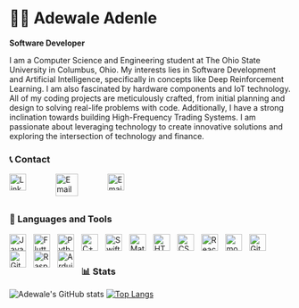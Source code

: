 # 🏄‍♂️ Adewale Adenle

**Software Developer**

I am a Computer Science and Engineering student at The Ohio State University in Columbus, Ohio. My interests lies in Software Development and Artificial Intelligence, specifically in concepts like Deep Reinforcement Learning. I am also fascinated by hardware components and IoT technology. All of my coding projects are meticulously crafted, from initial planning and design to solving real-life problems with code. Additionally, I have a strong inclination towards building High-Frequency Trading Systems. I am passionate about leveraging technology to create innovative solutions and exploring the intersection of technology and finance.

### 📞 Contact
<p align="left">
   <a href="https://www.linkedin.com/in/adewale-young-adenle-210b49253">
      <img align="left" alt="LinkedIn" width="30px" style="padding-right:50px;" src="https://cdn.jsdelivr.net/gh/devicons/devicon/icons/linkedin/linkedin-original.svg" />
   </a>
   &nbsp;
   <a href="mailto:Adewaleadenlejnr@gmail.com">
      <img align="left" alt="Email" width="40px" style="padding-right:50px;" src="https://upload.wikimedia.org/wikipedia/commons/7/7e/Gmail_icon_%282020%29.svg" />
   </a>
   &nbsp;
    <a href="mailto:Adenle.4@osu.edu">
      <img align="left" alt="Email" width="30px" style="padding-right:10px;" src="https://upload.wikimedia.org/wikipedia/commons/d/df/Microsoft_Office_Outlook_%282018%E2%80%93present%29.svg" />
   </a>
</p>


&nbsp;

### 🧰 Languages and Tools

<img align="left" alt="Java" width="30px" style="padding-right:10px;" src="https://cdn.jsdelivr.net/gh/devicons/devicon/icons/java/java-original.svg"/>
<img align="left" alt="Flutter" width="30px" style="padding-right:10px;" src="https://cdn.jsdelivr.net/gh/devicons/devicon/icons/flutter/flutter-plain.svg" />
<img align="left" alt="Python" width="30px" style="padding-right:10px;" src="https://cdn.jsdelivr.net/gh/devicons/devicon/icons/python/python-original.svg" />
<img align="left" alt="C++" width="30px" style="padding-right:10px;" src="https://cdn.jsdelivr.net/gh/devicons/devicon/icons/cplusplus/cplusplus-line.svg" />
<img align="left" alt="Swift" width="30px" style="padding-right:10px;" src="https://cdn.jsdelivr.net/gh/devicons/devicon/icons/swift/swift-original.svg" />
<img align="left" alt="Matlab" width="30px" style="padding-right:10px;" src="https://cdn.jsdelivr.net/gh/devicons/devicon/icons/matlab/matlab-original.svg" />
<img align="left" alt="HTML" width="30px" style="padding-right:10px;" src="https://cdn.jsdelivr.net/gh/devicons/devicon/icons/html5/html5-plain.svg" />
<img align="left" alt="CSS" width="30px" style="padding-right:10px;" src="https://cdn.jsdelivr.net/gh/devicons/devicon/icons/css3/css3-plain.svg" />
<img align="left" alt="React" width="30px" style="padding-right:10px;" src="https://cdn.jsdelivr.net/gh/devicons/devicon/icons/react/react-original.svg" />
<img align="left" alt="mongodb" width="30px" style="padding-right:10px;" src="https://cdn.jsdelivr.net/gh/devicons/devicon/icons/mongodb/mongodb-original.svg" />
<img align="left" alt="Git" width="30px" style="padding-right:10px;" src="https://cdn.jsdelivr.net/gh/devicons/devicon/icons/git/git-original.svg" />
<img align="left" alt="GitHub" width="30px" style="padding-right:10px;" src="https://cdn.jsdelivr.net/gh/devicons/devicon/icons/github/github-original.svg" />
<img align="left" alt="Raspberry Pi" width="30px" style="padding-right:10px;" src="https://cdn.jsdelivr.net/gh/devicons/devicon/icons/raspberrypi/raspberrypi-original.svg" />
<img align="left" alt="Arduino" width="30px" style="padding-right:10px;" src="https://cdn.jsdelivr.net/gh/devicons/devicon/icons/arduino/arduino-original.svg" />

<br />

#

### 📊 Stats

![Adewale's GitHub stats](https://github-readme-stats.vercel.app/api?username=Adewale-1&show_icons=true&theme=cobalt)
[![Top Langs](https://github-readme-stats.vercel.app/api/top-langs/?username=Adewale-1&layout=donut)](https://github.com/anuraghazra/github-readme-stats)
